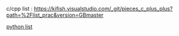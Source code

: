 


c/cpp list :
https://kifish.visualstudio.com/_git/pieces_c_plus_plus?path=%2Flist_prac&version=GBmaster

[python list](./list.py)